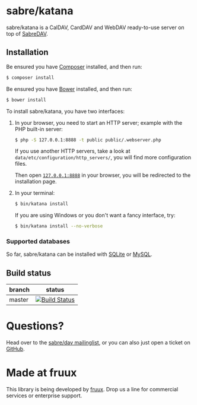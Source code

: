 # sabre/katana

sabre/katana is a CalDAV, CardDAV and WebDAV ready-to-use server on top of
[SabreDAV][0].

## Installation

Be ensured you have [Composer][1] installed, and then run:

```sh
$ composer install
```

Be ensured you have [Bower][5] installed, and then run:

```sh
$ bower install
```

To install sabre/katana, you have two interfaces:

  1. In your browser, you need to start an HTTP server; example with the PHP
     built-in server:

     ```sh
     $ php -S 127.0.0.1:8888 -t public public/.webserver.php
     ```

     If you use another HTTP servers, take a look at
     `data/etc/configuration/http_servers/`, you will find more configuration
     files.

     Then open [`127.0.0.1:8888`](http://127.0.0.1:8888) in your browser, you
     will be redirected to the installation page.

  2. In your terminal:

     ```sh
     $ bin/katana install
     ```

     If you are using Windows or you don't want a fancy interface, try:

     ```sh
     $ bin/katana install --no-verbose
     ```

### Supported databases

So far, sabre/katana can be installed with [SQLite][6] or [MySQL][7].

## Build status

| branch | status |
| ------ | ------ |
| master | [![Build Status](https://travis-ci.org/fruux/sabre-katana.png?branch=master)](https://travis-ci.org/fruux/sabre-katana) |


# Questions?

Head over to the [sabre/dav mailinglist][2], or you can also just open a ticket
on [GitHub][3].


# Made at fruux

This library is being developed by [fruux][4]. Drop us a line for commercial
services or enterprise support.

[0]: http://sabre.io/
[1]: http://getcomposer.org/
[2]: http://groups.google.com/group/sabredav-discuss
[3]: https://github.com/fruux/sabre-katana/issues/
[4]: https://fruux.com/
[5]: http://bower.io/
[6]: http://sqlite.org/
[7]: http://mysql.com/
